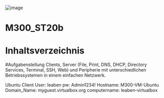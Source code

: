![image](https://github.com/JuveFanBoy/M300_ST20b/assets/60262192/eec62af4-56e4-48ed-a00d-862c7f8d4602)
# M300_ST20b
# Inhaltsverzeichnis

#Aufgabenstellung
Clients, Server (File, Print, DNS, DHCP, Directory Services, Terminal, SSH, Web) und Peripherie mit unterschiedlichen Betriebssystemen in einem einfachen Netzwerk.

Ubuntu Client 
User: leaben
pw: Admin1234!
Hostname: M300-VM-Ubuntu
Domain_Name: myguest.virtualbox.org
computername: leaben-virtualbox
